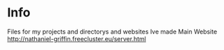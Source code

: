 # Info
Files for my projects and directorys and websites Ive made
Main Website
http://nathaniel-griffin.freecluster.eu/server.html
